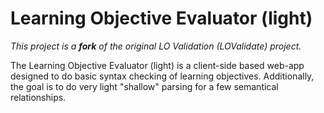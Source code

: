 Learning Objective Evaluator (light)
=============
*This project is a **fork** of the original LO Validation (LOValidate) project.*

The Learning Objective Evaluator (light) is a client-side based web-app designed to do basic syntax checking of
learning objectives. Additionally, the goal is to do very light "shallow" parsing for a few semantical relationships.

